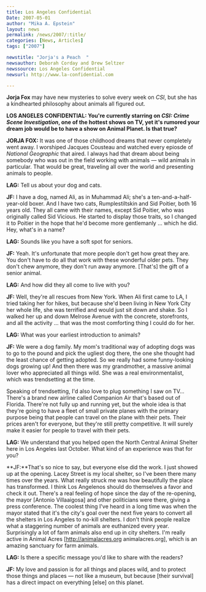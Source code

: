 ```yaml
---
title: Los Angeles Confidential
Date: 2007-05-01
author: "Mika A. Epstein"
layout: news
permalink: /news/2007/:title/
categories: [News, Articles]
tags: ["2007"]

newstitle: "Jorja's a Peach  "
newsauthor: Deborah Corday and Drew Seltzer
newssource: Los Angeles Confidential
newsurl: http://www.la-confidential.com

---
```


**Jorja Fox** may have new mysteries to solve every week on *CSI*, but she has a kindhearted philosophy about animals all figured out.

**LOS ANGELES CONFIDENTIAL: You're currently starring on *CSI: Crime Scene Investigation*, one of the hottest shows on TV, yet it's rumored your dream job would be to have a show on Animal Planet. Is that true?**

**JORJA FOX:** It was one of those childhood dreams that never completely went away. I worshiped Jacques Cousteau and watched every epiosde of *National Geographic* that aired. I always had that dream about being somebody who was out in the field working with animals &#8212; wild animals in particular. That would be great, traveling all over the world and presenting animals to people.

**LAG:** Tell us about your dog and cats.

**JF:** I have a dog, named Ali, as in Muhammad Ali; she's a ten-and-a-half-year-old boxer. And I have two cats, Rumplestiltskin and Sid Poitier, both 16 years old. They all came with their names, except Sid Poitier, who was originally called Sid Vicious. He started to display those traits, so I changed it to Poitier in the hope that he'd become more gentlemanly ... which he did. Hey, what's in a name?

**LAG:** Sounds like you have a soft spot for seniors.

**JF:** Yeah. It's unfortunate that more people don't get how great they are. You don't have to do all that work with these wonderful older pets. They don't chew anymore, they don't run away anymore. [That's] the gift of a senior animal.

**LAG:** And how did they all come to live with you?

**JF:** Well, they're all rescues from New York. When Ali first came to LA, I tried taking her for hikes, but because she'd been living in New York City her whole life, she was terrified and would just sit down and shake. So I walked her up and down Melrose Avenue with the concrete, storefronts, and all the activity ... that was the most comforting thing I could do for her.

**LAG:** What was your earliest introduction to animals?

**JF:** We were a dog family. My mom's traditional way of adopting dogs was to go to the pound and pick the ugliest dog there, the one she thought had the least chance of getting adopted. So we really had some funny-looking dogs growing up! And then there was my grandmother, a massive animal lover who appreciated all things wild. She was a real environmentalist, which was trendsetting at the time.

Speaking of trendsetting, I'd also love to plug something I saw on TV... There's a brand new airline called Companion Air that's based out of Florida. There're not fully up and running yet, but the whole idea is that they're going to have a fleet of small private planes with the primary purpose being that people can travel on the plane with their pets. Their prices aren't for everyone, but they're still pretty competitive. It will surely make it easier for people to travel with their pets.

**LAG:** We understand that you helped open the North Central Animal Shelter here in Los Angeles last October. What kind of an experience was that for you?

**JF:**That's so nice to say, but everyone else did the work. I just showed up at the opening. Lacey Street is my local shelter, so I've been there many times over the years. What really struck me was how beautifully the place has transformed. I think Los Angelenos should do themselves a favor and check it out. There's a real feeling of hope since the day of the re-opening, the mayor [Antonio Villaaigosa] and other politicians were there, giving a press conference. The coolest thing I've heard in a long time was when the mayor stated that it's the city's goal over the next five years to convert all the shelters in Los Angeles to no-kill shelters. I don't think people realize what a staggering number of animals are euthanized every year. Surprisingly a lot of farm animals also end up in city shelters. I'm really active in Animal Acres [http://animalacres.org animalacres.org], which is an amazing sanctuary for farm animals.

**LAG:** Is there a specific message you'd like to share with the readers?

**JF:** My love and passion is for all things and places wild, and to protect those things and places &#8212; not like a museum, but because [their survival] has a direct impact on everything [else] on this planet.

